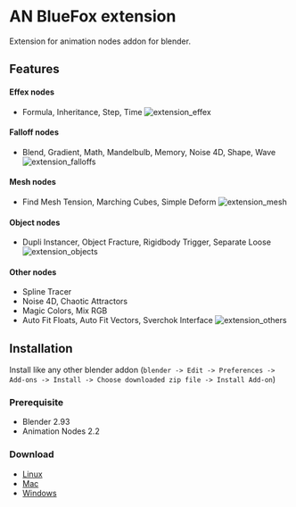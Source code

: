 # AN BlueFox extension
Extension for animation nodes addon for blender.

## Features
#### Effex nodes
- Formula, Inheritance, Step, Time
![extension_effex](https://user-images.githubusercontent.com/46858047/128753289-ca9b236a-69e9-410a-89bf-3f23f1ce7ab7.png)

#### Falloff nodes
- Blend, Gradient, Math, Mandelbulb, Memory, Noise 4D, Shape, Wave
![extension_falloffs](https://user-images.githubusercontent.com/46858047/128753006-51ca148f-f677-432c-b451-894522ca47a6.png)

#### Mesh nodes
- Find Mesh Tension, Marching Cubes, Simple Deform
![extension_mesh](https://user-images.githubusercontent.com/46858047/128753581-55362248-19de-4f55-a399-b9fdb8edc587.png)

#### Object nodes
- Dupli Instancer, Object Fracture, Rigidbody Trigger, Separate Loose
![extension_objects](https://user-images.githubusercontent.com/46858047/128753827-a81e4e27-8813-4367-b470-e9377c152969.png)

#### Other nodes
- Spline Tracer
- Noise 4D, Chaotic Attractors
- Magic Colors, Mix RGB
- Auto Fit Floats, Auto Fit Vectors, Sverchok Interface
![extension_others](https://user-images.githubusercontent.com/46858047/128754200-7773ce25-245b-45b3-8fca-237d82cfdcb3.png)


## Installation
Install like any other blender addon (`blender -> Edit -> Preferences -> Add-ons -> Install -> Choose downloaded zip file -> Install Add-on`)
### Prerequisite
- Blender 2.93
- Animation Nodes 2.2
### Download
- [Linux](https://github.com/harisreedhar/an_bluefox_extension/releases/download/2.93-cd-build/an_bluefox_extension_v1_1_linux_py39.zip)
- [Mac](https://github.com/harisreedhar/an_bluefox_extension/releases/download/2.93-cd-build/an_bluefox_extension_v1_1_macOS_py39.zip)
- [Windows](https://github.com/harisreedhar/an_bluefox_extension/releases/download/2.93-cd-build/an_bluefox_extension_v1_1_windows_py39.zip)

